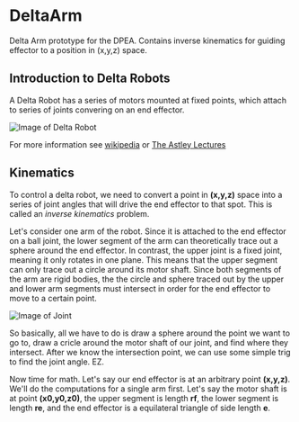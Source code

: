 # DeltaArm
Delta Arm prototype for the DPEA. Contains inverse kinematics for guiding effector to a position in (x,y,z) space.

## Introduction to Delta Robots

A Delta Robot has a series of motors mounted at fixed points, which attach to series of joints convering on an end effector. 

![Image of Delta Robot](https://industrial.omron.us/en/media/Delta_robot_XL_tcm849-100817.jpg)

For more information see [wikipedia](https://en.wikipedia.org/wiki/Delta_robot) or [The Astley Lectures](https://www.youtube.com/watch?v=dQw4w9WgXcQ)

## Kinematics

To control a delta robot, we need to convert a point in **(x,y,z)** space into a series of joint angles that will drive the end effector to that spot. This is called an _inverse kinematics_ problem.

Let's consider one arm of the robot. Since it is attached to the end effector on a ball joint, the lower segment of the arm can theoretically trace out a sphere around the end effector. In contrast, the upper joint is a fixed joint, meaning it only rotates in one plane. This means that the upper segment can only trace out a circle around its motor shaft. Since both segments of the arm are rigid bodies, the the circle and sphere traced out by the upper and lower arm segments must intersect in order for the end effector to move to a certain point.

![Image of Joint](https://i.stack.imgur.com/E1h9z.png)

So basically, all we have to do is draw a sphere around the point we want to go to, draw a cricle around the motor shaft of our joint, and find where they intersect. After we know the intersection point, we can use some simple trig to find the joint angle. EZ.

Now time for math. Let's say our end effector is at an arbitrary point **(x,y,z)**. We'll do the computations for a single arm first. Let's say the motor shaft is at point **(x0,y0,z0)**, the upper segment is length **rf**, the lower segment is length **re**, and the end effector is a equilateral triangle of side length **e**.





